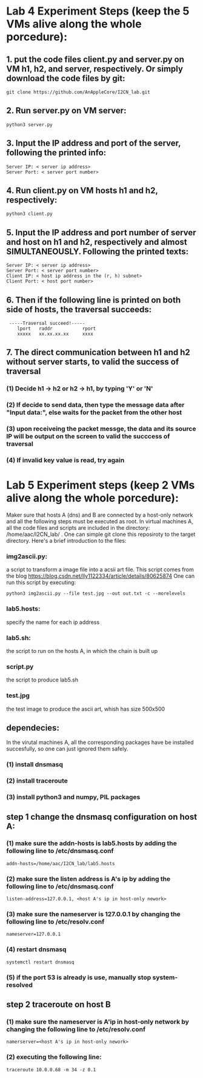 # Lab 4 Experiment Steps (keep the 5 VMs alive along the whole porcedure):

## 1. put the code files client.py and server.py on VM h1, h2, and server, respectively. Or simply download the code files by git:

    git clone https://github.com/AnAppleCore/I2CN_lab.git

## 2. Run server.py on VM server:

    python3 server.py

## 3. Input the IP address and port of the server, following the printed info:

    Server IP: < server ip address>
    Server Port: < server port number>

## 4. Run client.py on VM hosts h1 and h2, respectively:

    python3 client.py

## 5. Input the IP address and port number of server and host on h1 and h2, respectively and almost SIMULTANEOUSLY. Following the printed texts:

    Server IP: < server ip address>
    Server Port: < server port number>
    Client IP: < host ip address in the (r, h) subnet>
    Client Port: < host port number>

## 6. Then if the following line is printed on both side of hosts, the traversal succeeds:

     -----Traversal succeed!----- 
        lport   raddr           rport
        xxxxx   xx.xx.xx.xx     xxxx

## 7. The direct communication between h1 and h2 without server starts, to valid the success of traversal
    
### (1) Decide h1 -> h2 or h2 -> h1, by typing 'Y' or 'N'


### (2) If decide to send data, then type the message data after "Input data:", else waits for the packet from the other host


### (3) upon receiveing the packet messge, the data and its source IP will be output on the screen to valid the succcess of traversal


### (4) If invalid key value is read, try again



# Lab 5 Experiment steps (keep 2 VMs alive along the whole porcedure):

Maker sure that hosts A (dns) and B are connected by a host-only network and all the following steps must be executed as root. In virtual machines A, all the code files and scripts are included in the directory: /home/aac/I2CN_lab/ . One can simple git clone this reposiroty to the target directory. Here's a brief introduction to the files:

### img2ascii.py: 

a script to transform a image file into a acsii art file. This script comes from the blog https://blog.csdn.net/lly1122334/article/details/80625874 
One can run this script by executing:

    python3 img2ascii.py --file test.jpg --out out.txt -c --morelevels

### lab5.hosts:

specify the name for each ip address

### lab5.sh: 

the script to run on the hosts A, in which the chain is built up

### script.py

the script to produce lab5.sh

### test.jpg

the test image to produce the ascii art, whish has size 500x500

## dependecies:

In the virutal machines A, all the corresponding packages have be installed succesfully, so one can just ignored them safely. 

### (1) install dnsmasq
### (2) install traceroute
### (3) install python3 and numpy, PIL packages

## step 1 change the dnsmasq configuration on host A:

### (1) make sure the addn-hosts is lab5.hosts by adding the following line to /etc/dnsmasq.conf

    addn-hosts=/home/aac/I2CN_lab/lab5.hosts

### (2) make sure the listen address is A's ip by adding the following line to /etc/dnsmasq.conf

    listen-address=127.0.0.1, <host A's ip in host-only nework>

### (3) make sure the nameserver is 127.0.0.1 by changing the following line to /etc/resolv.conf

    nameserver=127.0.0.1

### (4) restart dnsmasq

    systemctl restart dnsmasq

### (5) if the port 53 is already is use, manually stop system-resolved


## step 2 traceroute on host B

### (1) make sure the nameserver is A'ip in host-only network by changing the following line to /etc/resolv.conf

    namerserver=<host A's ip in host-only nework>

### (2) executing the following line:

    traceroute 10.0.0.68 -m 34 -z 0.1
